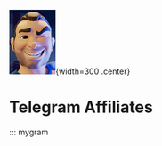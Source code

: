 ![Logo_do_projeto](assets/beto.png){width=300 .center} <!--{chaves} não funcionam por padrão, necessário usar o markdow_extensions-->


# Telegram Affiliates

::: mygram